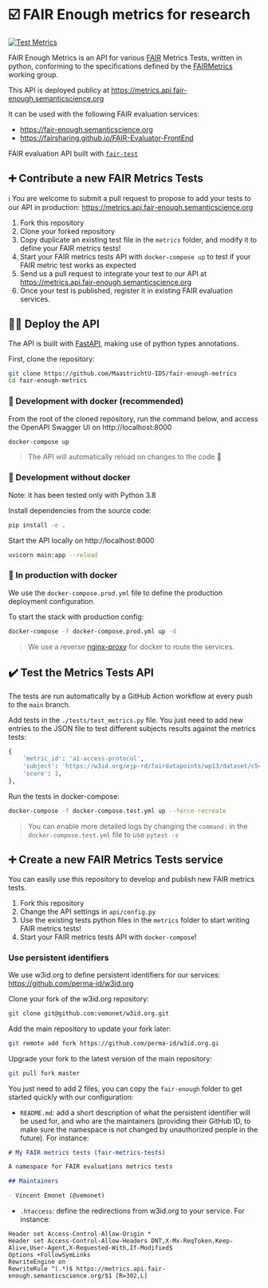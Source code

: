 # ☑️ FAIR Enough metrics for research

[![Test Metrics](https://github.com/MaastrichtU-IDS/fair-enough-metrics/actions/workflows/test.yml/badge.svg)](https://github.com/MaastrichtU-IDS/fair-enough-metrics/actions/workflows/test.yml)

FAIR Enough Metrics is an API for various [FAIR](https://www.go-fair.org/fair-principles) Metrics Tests, written in python, conforming to the specifications defined by the [FAIRMetrics](https://github.com/FAIRMetrics/Metrics) working group.

This API is deployed publicy at https://metrics.api.fair-enough.semanticscience.org

It can be used with the following FAIR evaluation services:

* https://fair-enough.semanticscience.org
* https://fairsharing.github.io/FAIR-Evaluator-FrontEnd

FAIR evaluation API built with [`fair-test`](https://github.com/MaastrichtU-IDS/fair-test)

## ➕ Contribute a new FAIR Metrics Tests

ℹ️ You are welcome to submit a pull request to propose to add your tests to our API in production: https://metrics.api.fair-enough.semanticscience.org

1. Fork this repository
1. Clone your forked repository
2. Copy duplicate an existing test file in the `metrics` folder,  and modify it to define your FAIR metrics tests!
3. Start your FAIR metrics tests API with `docker-compose up` to test if your FAIR metric test works as expected
3. Send us a pull request to integrate your test to our API at https://metrics.api.fair-enough.semanticscience.org
3. Once your test is published, register it in existing FAIR evaluation services.

## 🧑‍💻 Deploy the API

The API is built with [FastAPI](https://fastapi.tiangolo.com/), making use of python types annotations.

First, clone the repository:

```bash
git clone https://github.com/MaastrichtU-IDS/fair-enough-metrics
cd fair-enough-metrics
```

### 🐳 Development with docker (recommended)

From the root of the cloned repository, run the command below, and access the OpenAPI Swagger UI on http://localhost:8000

```bash
docker-compose up
```

> The API will automatically reload on changes to the code 🔄

### 🐍 Development without docker

Note: it has been tested only with Python 3.8

Install dependencies from the source code:

```bash
pip install -e .
```

Start the API locally on http://localhost:8000

```bash
uvicorn main:app --reload
```

### 🚀 In production with docker

We use the `docker-compose.prod.yml` file to define the production deployment configuration.

To start the stack with production config:

```bash
docker-compose -f docker-compose.prod.yml up -d
```

> We use a reverse [nginx-proxy](https://github.com/nginx-proxy/nginx-proxy) for docker to route the services.

## ✔️ Test the Metrics Tests API

The tests are run automatically by a GitHub Action workflow at every push to the `main` branch.

Add tests in the `./tests/test_metrics.py` file. You just need to add new entries to the JSON file to test different subjects results against the metrics tests:

```python
{
    'metric_id': 'a1-access-protocol',
    'subject': 'https://w3id.org/ejp-rd/fairdatapoints/wp13/dataset/c5414323-eab1-483f-a883-77951f246972',
    'score': 1,
},
```

Run the tests in docker-compose:

```bash
docker-compose -f docker-compose.test.yml up --force-recreate
```

> You can enable more detailed logs by changing the `command:` in the `docker-compose.test.yml` file to use `pytest -s`

## ➕ Create a new FAIR Metrics Tests service

You can easily use this repository to develop and publish new FAIR metrics tests. 

1. Fork this repository
2. Change the API settings in `api/config.py`
3. Use the existing tests python files in the `metrics` folder to start writing FAIR metrics tests!
4. Start your FAIR metrics tests API with `docker-compose`!

### Use persistent identifiers

We use w3id.org to define persistent identifiers for our services: https://github.com/perma-id/w3id.org

Clone your fork of the w3id.org repository:

```bash
git clone git@github.com:vemonet/w3id.org.git
```

Add the main repository to update your fork later:

```bash
git remote add fork https://github.com/perma-id/w3id.org.gi
```

Upgrade your fork to the latest version of the main repository:

```bash
git pull fork master
```

You just need to add 2 files, you can copy the `fair-enough` folder to get started quickly with our configuration:

* `README.md`: add a short description of what the persistent identifier will be used for, and who are the maintainers (providing their GitHub ID, to make sure the namespace is not changed by unauthorized people in the future). For instance:

```markdown
# My FAIR metrics tests (fair-metrics-tests)

A namespace for FAIR evaluations metrics tests

## Maintainers

- Vincent Emonet (@vemonet)
```

* `.htaccess`: define the redirections from w3id.org to your service. For instance:

```htaccess
Header set Access-Control-Allow-Origin *
Header set Access-Control-Allow-Headers DNT,X-Mx-ReqToken,Keep-Alive,User-Agent,X-Requested-With,If-Modified$
Options +FollowSymLinks
RewriteEngine on
RewriteRule ^(.*)$ https://metrics.api.fair-enough.semanticscience.org/$1 [R=302,L]
```



